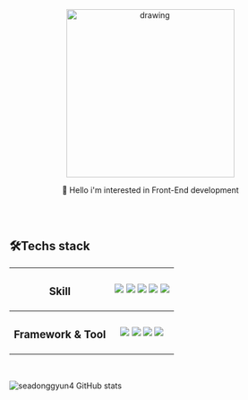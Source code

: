 <div align="center"/>
<img src="https://user-images.githubusercontent.com/84368302/142712221-501f81c2-8eab-496f-b1c4-27166e3f07ee.gif" alt="drawing" width="300"/> 
</div>

<p align="center"> 👋 Hello i'm interested in Front-End development</p>
<br>
<br>


<h2>🛠Techs stack </h2>
<table>
 <tr>
  <th>
    <h3>Skill</h3>
  <th/>
   <img src="https://img.shields.io/badge/JavaScript-F7DF1E?style=flat-square&logo=JavaScript&logoColor=white" ></a>
   <img src="https://img.shields.io/badge/Css-2480E6?style=flat-square&logo=CSS3&logoColor=white" ></a>
   <img src="https://img.shields.io/badge/Html-E34F26?style=flat-square&logo=HTML5&logoColor=white" ></a>
   <img src="https://img.shields.io/badge/sass-CC6699?style=flat-square&logo=sass&logoColor=white" ></a>
   <img src="https://img.shields.io/badge/TypeScript-0769AD?style=flat-square&logo=TypeScript&logoColor=white" ></a>
 </tr>
 <tr>
  <th>
    <h3>Framework & Tool</h3>
  <th/>
   <img src="https://img.shields.io/badge/figma-F24E1E?style=flat-square&logo=figma&logoColor=white" ></a>
 <img src="https://img.shields.io/badge/Bootstrap-7952B3?style=flat-square&logo=Bootstrap&logoColor=white" ></a>
 <img src="https://img.shields.io/badge/jQuery-0769AD?style=flat-square&logo=jQuery&logoColor=white" ></a>
 <img src="https://img.shields.io/badge/Webpack-2480E6?style=flat-square&logo=Webpack&logoColor=white" ></a>
 </tr>
<table/>
<br>

![seadonggyun4 GitHub stats](https://github-readme-stats.vercel.app/api?username=seadonggyun4&show_icons=true&theme=cobalt)  


